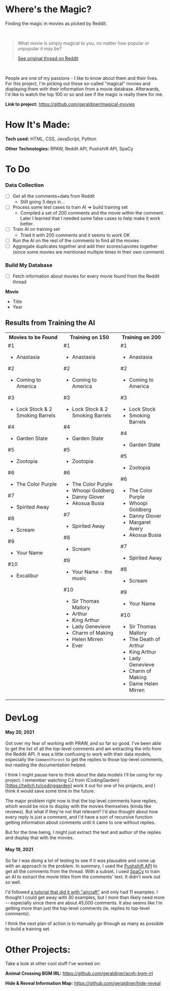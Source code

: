 # Where's the Magic?

Finding the magic in movies as picked by Reddit.

<br>
<blockquote>What movie is simply magical to you, no matter how popular or unpopular it may be?

[See original thread on Reddit](https://www.reddit.com/r/AskReddit/comments/mx0pwd/what_movie_is_simply_magical_to_you_no_matter_how/)

</blockquote>
</br>

People are one of my passions - I like to know about them and their lives. For this project, I'm picking out these so-called "magical" movies and displaying them with their information from a movie database. Afterwards, I'd like to watch the top 100 or so and see if the magic is really there for me.

**Link to project:** https://github.com/geraldiner/magical-movies

# How It's Made:

**Tech used:** HTML, CSS, JavaScript, Python

**Other Technologies:** RPAW, Reddit API, Pushshift API, SpaCy

# To Do

### Data Collection

- [ ] Get all the comments+data from Reddit
  - Still going 3 days in...
- [ ] Process some test cases to train AI => build training set
  - Compiled a set of 200 comments and the movie within the comment. Later I learned that I needed some false cases to help make it work better.
- [ ] Train AI on training set
  - Tried it with 200 comments and it seems to work OK
- [ ] Run the AI on the rest of the comments to find all the movies
- [ ] Aggregate duplicates together and add their scores/upvotes together (since some movies are mentioned multiple times in their own comment)

### Build My Database

- [ ] Fetch information about movies for every movie found from the Reddit thread

**Movie**

- Title
- Year

## Results from Training the AI

<table >
<tr valign="top">
<th>Movies to be Found</th>
<th>Training on 150</th>
<th>Training on 200</th>
</tr>
<tr valign="top">
<td>
#1

- Anastasia

#2

- Coming to America

#3

- Lock Stock & 2 Smoking Barrels

#4

- Garden State

#5

- Zootopia

#6

- The Color Purple

#7

- Spirited Away

#8

- Scream

#9

- Your Name

#10

- Excalibur

</td>
<td>
#1

- Anastasia

#2

- Coming to America

#3

- Lock Stock & 2 Smoking Barrels

#4

- Garden State

#5

- Zootopia

#6

- The Color Purple
- Whoopi Goldberg
- Danny Glover
- Akosua Busia

#7

- Spirited Away

#8

- Scream

#9

- Your Name - the music

#10

- Sir Thomas Mallory
- Arthur
- King Arthur
- Lady Genevieve
- Charm of Making
- Helen Mirren
- Ever
</td>
<td>
#1

- Anastasia

#2

- Coming to America

#3

- Lock Stock
- Smoking Barrels

#4

- Garden State

#5

- Zootopia

#6

- The Color Purple
- Whoopi Goldberg
- Danny Glover
- Margaret Avery
- Akosua Busia

#7

- Spirited Away

#8

- Scream

#9

- Your Name

#10

- Sir Thomas Mallory
- The Death of Arthur
- King Arthur
- Lady Genevieve
- Charm of Making
- Dame Helen Mirren
</td>
</tr>
</table>

# DevLog

#### May 20, 2021

Got over my fear of working with PRAW, and so far so good. I've been able to get the list of all the top-level comments and am extracting the info from the Reddit API. It was a little confusing to work with their data models, especially the `CommentForest` to get the replies to those top-level comments, but reading the documentation helped.

I think I might pause here to think about the data models I'll be using for my project. I remember watching CJ from (CodingGarden)[https://twitch.tv/codinggarden] work it out for one of his projects, and I think it would save some time in the future.

The major problem right now is that the top level comments have replies, which would be nice to display with the movies themselves (kinda like reviews). But what if they're not that relevant? I'd also thought about how every reply is just a comment, and I'd have a sort of recursive function getting information about comments until it came to one without replies.

But for the time being, I might just extract the text and author of the replies and display that with the movies.

#### May 19, 2021

So far I was doing a lot of testing to see if it was plausable and come up with an approach to the problem. In summary, I used the [Pushshift API](https://pushshift.io/) to get all the comments from the thread. With a subset, I used [SpaCy](https://spacy.io/) to train an AI to extract the movie titles from the comments' text. It didn't work out so well.

I'd followed [a tutorial that did it with "aircraft"](https://towardsdatascience.com/using-spacy-3-0-to-build-a-custom-ner-model-c9256bea098) and only had 11 examples. I thought I could get away with 30 examples, but I more than likely need more -- especially since there are about 45,000 comments. It also seems like I'm getting more than just the top-level comments (ie. replies to top-level comments).

I think the next plan of action is to manually go through as many as possible to build a training set.

<!-- # Optimizations



# Lessons Learned: -->

# Other Projects:

Take a look at other cool stuff I've worked on:

**Animal Crossing BGM IRL:** <a href='https://github.com/geraldiner/acnh-bgm-irl' target='_blank'>https://github.com/geraldiner/acnh-bgm-irl</a>

**Hide & Reveal Information Map:** <a href='https://github.com/geraldiner/hide-reveal' target='_blank'>https://github.com/geraldiner/hide-reveal</a>
